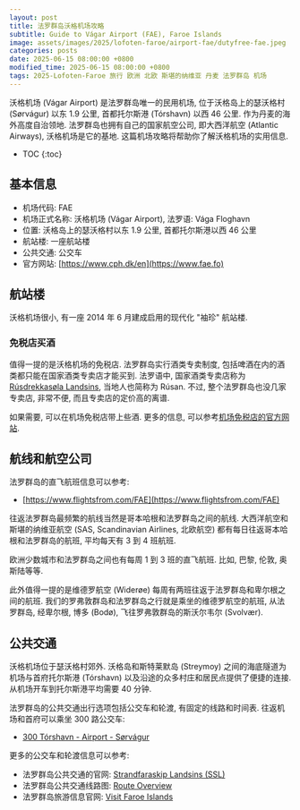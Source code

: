 ```yaml
---
layout: post
title: 法罗群岛沃格机场攻略
subtitle: Guide to Vágar Airport (FAE), Faroe Islands
image: assets/images/2025/lofoten-faroe/airport-fae/dutyfree-fae.jpeg
categories: posts
date: 2025-06-15 08:00:00 +0800
modified_time: 2025-06-15 08:00:00 +0800
tags: 2025-Lofoten-Faroe 旅行 欧洲 北欧 斯堪的纳维亚 丹麦 法罗群岛 机场
---
```


沃格机场 (Vágar Airport) 是法罗群岛唯一的民用机场, 位于沃格岛上的瑟沃格村 (Sørvágur) 以东 1.9 公里, 首都托尔斯港 (Tórshavn) 以西 46 公里. 作为丹麦的海外高度自治领地. 法罗群岛也拥有自己的国家航空公司, 即大西洋航空 (Atlantic Airways), 沃格机场是它的基地. 这篇机场攻略将帮助你了解沃格机场的实用信息.

* TOC
{:toc}

## 基本信息

* 机场代码: FAE
* 机场正式名称: 沃格机场 (Vágar Airport), 法罗语: Vága Floghavn
* 位置: 沃格岛上的瑟沃格村以东 1.9 公里, 首都托尔斯港以西 46 公里
* 航站楼: 一座航站楼
* 公共交通: 公交车
* 官方网站: [https://www.cph.dk/en](https://www.fae.fo)

## 航站楼

沃格机场很小, 有一座 2014 年 6 月建成启用的现代化 "袖珍" 航站楼.

### 免税店买酒

值得一提的是沃格机场的免税店. 法罗群岛实行酒类专卖制度, 包括啤酒在内的酒类都只能在国家酒类专卖店才能买到. 法罗语中, 国家酒类专卖店称为 [Rúsdrekkasøla Landsins](https://rusan.fo/), 当地人也简称为 Rúsan. 不过, 整个法罗群岛也没几家专卖店, 非常不便, 而且专卖店的定价高的离谱. 

如果需要, 可以在机场免税店带上些酒. 更多的信息, 可以参考[机场免税店的官方网站](https://en.dutyfree.fo).

## 航线和航空公司

法罗群岛的直飞航班信息可以参考:

* [https://www.flightsfrom.com/FAE](https://www.flightsfrom.com/FAE)

往返法罗群岛最频繁的航线当然是哥本哈根和法罗群岛之间的航线. 大西洋航空和斯堪的纳维亚航空 (SAS, Scandinavian Airlines, 北欧航空) 都有每日往返哥本哈根和法罗群岛的航班, 平均每天有 3 到 4 班航班.

欧洲少数城市和法罗群岛之间也有每周 1 到 3 班的直飞航班. 比如, 巴黎, 伦敦, 奥斯陆等等. 

此外值得一提的是维德罗航空 (Widerøe) 每周有两班往返于法罗群岛和卑尔根之间的航班. 我们的罗弗敦群岛和法罗群岛之行就是乘坐的维德罗航空的航班, 从法罗群岛, 经卑尔根, 博多 (Bodø), 飞往罗弗敦群岛的斯沃尔韦尔 (Svolvær).

## 公共交通

沃格机场位于瑟沃格村郊外. 沃格岛和斯特莱默岛 (Streymoy) 之间的海底隧道为机场与首府托尔斯港 (Tórshavn) 以及沿途的众多村庄和居民点提供了便捷的连接. 从机场开车到托尔斯港平均需要 40 分钟.

法罗群岛的公共交通出行选项包括公交车和轮渡, 有固定的线路和时间表. 往返机场和首府可以乘坐 300 路公交车:

* [300 Tórshavn - Airport - Sørvágur](https://www.ssl.fo/en/timetable/bus/300-torshavn-airport-soervagur)

更多的公交车和轮渡信息可以参考:

* 法罗群岛公共交通的官网: [Strandfaraskip Landsins (SSL)](https://www.ssl.fo/en/)
* 法罗群岛公共交通线路图: [Route Overview](https://www.ssl.fo/en/timetable/route-overview)
* 法罗群岛旅游信息官网: [Visit Faroe Islands](https://visitfaroeislands.com/en/plan-your-stay/getting-around/public-transportation0)


